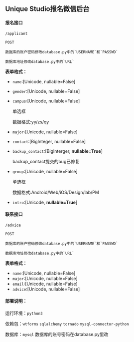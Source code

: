 ## Unique Studio报名微信后台

#### **报名接口**

	/applicant

	POST

	数据库的账户密码修改database.py中的`USERNAME`和`PASSWD`

	数据库地址修改database.py中的`URL`

**表单格式：**

- `name`:[Unicode, nullable=False]


- `gender`:[Unicode, nullable=False]


- `campus`:[Unicode, nullable=False]

	单选框

	数据格式:yy/zs/qy

- `major`:[Unicode, nullable=False]


- `contact`:[BigInteger, nullable=False]


- `backup_contact`:[BigInterger, **nullable=True**]
  
  backup_contact提交的bug已修复


- `group`:[Unicode, nullable=False]

	单选框

	数据格式:Android/Web/iOS/Design/lab/PM

- `intro`:[Unicode, **nullable=True**]

#### 联系接口

	/advice

	POST

	数据库的账户密码修改database.py中的`USERNAME`和`PASSWD`

	数据库地址修改database.py中的`URL`

**表单格式：**

- `name`:[Unicode, nullable=False]
- `major`:[Unicode, nullable=False]
- `email`:[Unicode, nullable=False]
- `advice`:[Unicode, nullable=False]



#### 部署说明：

运行环境：`python3`

依赖包：`wtforms` `sqlalchemy` `tornado` `mysql-connector-python`

数据库：`mysql` 数据库的账号密码在database.py里改